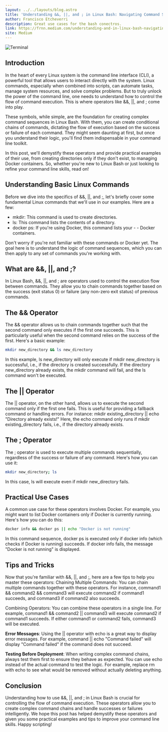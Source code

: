 ```yaml
---
layout: ../../layouts/blog.astro
title: 'Understanding &&, ||, and ; in Linux Bash: Navigating Command Sequences Like a Pro'
author: Francisco Etcheverri
description: Great use cases for the bash conectros.
link: https://frnn.medium.com/understanding-and-in-linux-bash-navigating-command-sequences-like-a-pro-fe5e72489da1
site: Medium
---
```


![Terminal](https://dev-to-uploads.s3.amazonaws.com/uploads/articles/rqmdwme3eot2nhomk0at.png)
## Introduction
In the heart of every Linux system is the command line interface (CLI), a powerful tool that allows users to interact directly with the system. Linux commands, especially when combined into scripts, can automate tasks, manage system resources, and solve complex problems. But to truly unlock the power of the command line, one needs to understand how to control the flow of command execution. This is where operators like &&, ||, and ; come into play.

These symbols, while simple, are the foundation for creating complex command sequences in Linux Bash. With them, you can create conditional chains of commands, dictating the flow of execution based on the success or failure of each command. They might seem daunting at first, but once you understand their logic, you'll find them indispensable in your command line toolkit.

In this post, we'll demystify these operators and provide practical examples of their use, from creating directories only if they don't exist, to managing Docker containers. So, whether you're new to Linux Bash or just looking to refine your command line skills, read on!

## Understanding Basic Linux Commands
Before we dive into the specifics of &&, ||, and ;, let's briefly cover some fundamental Linux commands that we'll use in our examples. Here are a few:

- mkdir: This command is used to create directories.
- ls: This command lists the contents of a directory.
- docker ps: If you're using Docker, this command lists your - - Docker containers.

Don't worry if you're not familiar with these commands or Docker yet. The goal here is to understand the logic of command sequences, which you can then apply to any set of commands you're working with.

## What are &&, ||, and ;?
In Linux Bash, &&, ||, and ; are operators used to control the execution flow between commands. They allow you to chain commands together based on the success (exit status 0) or failure (any non-zero exit status) of previous commands.

## The && Operator
The && operator allows us to chain commands together such that the second command only executes if the first one succeeds. This is particularly useful when the second command relies on the success of the first. Here's a basic example:
```bash
mkdir new_directory && ls new_directory
```
In this example, ls new_directory will only execute if mkdir new_directory is successful, i.e., if the directory is created successfully. If the directory new_directory already exists, the mkdir command will fail, and the ls command won't be executed.

## The || Operator
The || operator, on the other hand, allows us to execute the second command only if the first one fails. This is useful for providing a fallback command or handling errors. For instance:
mkdir existing_directory || echo "Directory already exists!"
Here, the echo command only runs if mkdir existing_directory fails, i.e., if the directory already exists.

## The ; Operator
The ; operator is used to execute multiple commands sequentially, regardless of the success or failure of any command. Here's how you can use it:
```bash
mkdir new_directory; ls
```
In this case, ls will execute even if mkdir new_directory fails.

## Practical Use Cases
A common use case for these operators involves Docker. For example, you might want to list Docker containers only if Docker is currently running. Here's how you can do this:
```bash
docker info && docker ps || echo "Docker is not running"
```
In this command sequence, docker ps is executed only if docker info (which checks if Docker is running) succeeds. If docker info fails, the message "Docker is not running" is displayed.

## Tips and Tricks
Now that you're familiar with &&, ||, and ;, here are a few tips to help you master these operators:
Chaining Multiple Commands: You can chain multiple commands together with these operators. For instance, command1 && command2 && command3 will execute command2 if command1 succeeds, and command3 if command2 also succeeds.

Combining Operators: You can combine these operators in a single line. For example, command1 && command2 || command3 will execute command2 if command1 succeeds. If either command1 or command2 fails, command3 will be executed.

**Error Messages**: Using the || operator with echo is a great way to display error messages. For example, command || echo "Command failed" will display "Command failed" if the command does not succeed.

**Testing Before Deployment**: When writing complex command chains, always test them first to ensure they behave as expected. You can use echo instead of the actual command to test the logic. For example, replace rm with echo to see what would be removed without actually deleting anything.

## Conclusion
Understanding how to use &&, ||, and ; in Linux Bash is crucial for controlling the flow of command execution. These operators allow you to create complex command chains and handle successes or failures intelligently. We hope this post has helped demystify these operators and given you some practical examples and tips to improve your command line skills. Happy scripting!